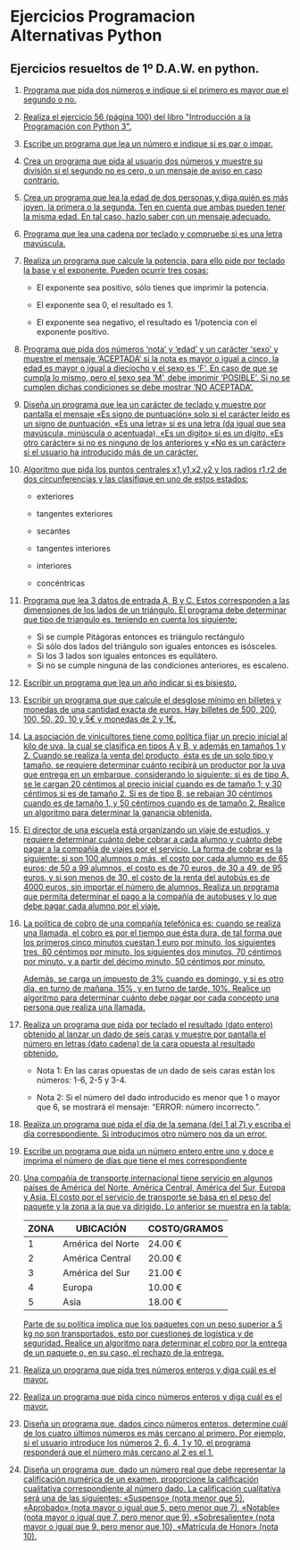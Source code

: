 # Ejercicios Programacion Alternativas Python

## Ejercicios resueltos de 1º D.A.W. en python.

1. [Programa que pida dos números e indique si el primero es mayor que el segundo o no.](./1.py)

2. [Realiza el ejercicio 56 (página 100) del libro "Introducción a la Programación con Python 3".](./2.txt)

3. [Escribe un programa que lea un número e indique si es par o impar.](./3.py)

4. [Crea un programa que pida al usuario dos números y muestre su división si el segundo no es cero, o un mensaje de aviso en caso contrario.](./4.py)

5. [Crea un programa que lea la edad de dos personas y diga quién es más joven, la primera o la segunda. Ten en cuenta que ambas pueden tener la misma edad. En tal caso, hazlo saber con un mensaje adecuado.](./5.py)

6. [Programa que lea una cadena por teclado y compruebe si es una letra mayúscula.](./6.py)

7. [Realiza un programa que calcule la potencia, para ello pide por teclado la base y el exponente. Pueden ocurrir tres cosas:](./7.py)

    * El exponente sea positivo, sólo tienes que imprimir la potencia.

    * El exponente sea 0, el resultado es 1.

    * El exponente sea negativo, el resultado es 1/potencia con el exponente positivo.

8. [Programa que pida dos números ‘nota’ y ‘edad’ y un carácter ‘sexo’ y muestre el mensaje ‘ACEPTADA’ si la nota es mayor o igual a cinco, la edad es mayor o igual a dieciocho y el sexo es ‘F’. En caso de que se cumpla lo mismo, pero el sexo sea ‘M’, debe imprimir ‘POSIBLE’. Si no se cumplen dichas condiciones se debe mostrar ‘NO ACEPTADA’.](./8.py)

9. [Diseña un programa que lea un carácter de teclado y muestre por pantalla el mensaje «Es signo de puntuación» solo si el carácter leído es un signo de puntuación, «Es una letra» si es una letra (da igual que sea mayúscula, minúscula o acentuada), «Es un dígito» si es un dígito, «Es otro carácter» si no es ninguno de los anteriores y «No es un carácter» si el usuario ha introducido más de un carácter.](./9.py)

10. [Algoritmo que pida los puntos centrales x1,y1,x2,y2 y los radios r1,r2 de dos circunferencias y las clasifique en uno de estos estados:](./10.py)

    * exteriores

    * tangentes exteriores

    * secantes

    * tangentes interiores

    * interiores

    * concéntricas

11. [Programa que lea 3 datos de entrada A, B y C. Estos corresponden a las dimensiones de los lados de un triángulo. El programa debe determinar que tipo de triangulo es, teniendo en cuenta los siguiente:](./11.py)

    - Si se cumple Pitágoras entonces es triángulo rectángulo
    - Si sólo dos lados del triángulo son iguales entonces es isósceles.
    - Si los 3 lados son iguales entonces es equilátero.
    - Si no se cumple ninguna de las condiciones anteriores, es escaleno.

12. [Escribir un programa que lea un año indicar si es bisiesto.](./12.py)

13. [Escribir un programa que que calcule el desglose mínimo en billetes y monedas de una cantidad exacta de euros. Hay billetes de 500, 200, 100, 50, 20, 10 y 5€ y monedas de 2 y 1€.](./13.py)

14. [La asociación de vinicultores tiene como política fijar un precio inicial al kilo de uva, la cual se clasifica en tipos A y B, y además en tamaños 1 y 2. Cuando se realiza la venta del producto, ésta es de un solo tipo y tamaño, se requiere determinar cuánto recibirá un productor por la uva que entrega en un embarque, considerando lo siguiente: si es de tipo A, se le cargan 20 céntimos al precio inicial cuando es de tamaño 1; y 30 céntimos si es de tamaño 2. Si es de tipo B, se rebajan 30 céntimos cuando es de tamaño 1, y 50 céntimos cuando es de tamaño 2. Realice un algoritmo para determinar la ganancia obtenida.](./14.py)

15. [El director de una escuela está organizando un viaje de estudios, y requiere determinar cuánto debe cobrar a cada alumno y cuánto debe pagar a la compañía de viajes por el servicio. La forma de cobrar es la siguiente: si son 100 alumnos o más, el costo por cada alumno es de 65 euros; de 50 a 99 alumnos, el costo es de 70 euros, de 30 a 49, de 95 euros, y si son menos de 30, el costo de la renta del autobús es de 4000 euros, sin importar el número de alumnos. Realiza un programa que permita determinar el pago a la compañía de autobuses y lo que debe pagar cada alumno por el viaje.](./15.py)

16. [La política de cobro de una compañía telefónica es: cuando se realiza una llamada, el cobro es por el tiempo que ésta dura, de tal forma que los primeros cinco minutos cuestan 1 euro por minuto, los siguientes tres, 80 céntimos por minuto, los siguientes dos minutos, 70 céntimos por minuto, y a partir del décimo minuto, 50 céntimos por minuto.](./16.py)

    [Además, se carga un impuesto de 3% cuando es domingo, y si es otro día, en turno de mañana, 15%, y en turno de tarde, 10%. Realice un algoritmo para determinar cuánto debe pagar por cada concepto una persona que realiza una llamada.](./16.py)

17. [Realiza un programa que pida por teclado el resultado (dato entero) obtenido al lanzar un dado de seis caras y muestre por pantalla el número en letras (dato cadena) de la cara opuesta al resultado obtenido.](./17.py)

    - Nota 1: En las caras opuestas de un dado de seis caras están los números: 1-6, 2-5 y 3-4.

    - Nota 2: Si el número del dado introducido es menor que 1 o mayor que 6, se mostrará el mensaje: “ERROR: número incorrecto.”.

18. [Realiza un programa que pida el día de la semana (del 1 al 7) y escriba el día correspondiente. Si introducimos otro número nos da un error.](./18.py)

19. [Escribe un programa que pida un número entero entre uno y doce e imprima el número de días que tiene el mes correspondiente](./19.py)

20. [Una compañía de transporte internacional tiene servicio en algunos países de América del Norte, América Central, América del Sur, Europa y Asia. El costo por el servicio de transporte se basa en el peso del paquete y la zona a la que va dirigido. Lo anterior se muestra en la tabla:](./20.py)

    | ZONA | UBICACIÓN         | COSTO/GRAMOS |
    |------|-------------------|--------------|
    | 1    | América del Norte | 24.00 €      |
    | 2    | América Central   | 20.00 €      |
    | 3    | América del Sur   | 21.00 €      |
    | 4    | Europa            | 10.00 €      |
    | 5    | Asia              | 18.00 €      |

    [Parte de su política implica que los paquetes con un peso superior a 5 kg no son transportados, esto por cuestiones de logística y de seguridad. 
    Realice un algoritmo para determinar el cobro por la entrega de un paquete o, en su caso, el rechazo de la entrega.](./20.py)

1. [Realiza un programa que pida tres números enteros y diga cuál es el mayor.](./21.py)

1. [Realiza un programa que pida cinco números enteros y diga cuál es el mayor.](./22.py)

1. [Diseña un programa que, dados cinco números enteros, determine cuál de los cuatro últimos números es más cercano al primero. Por ejemplo, si el usuario introduce los números 2, 6, 4, 1 y 10, el programa responderá que el número más cercano al 2 es el 1.](./23.py)

1. [Diseña un programa que, dado un número real que debe representar la calificación numérica de un examen, proporcione la calificación cualitativa correspondiente al número dado. La calificación cualitativa será una de las siguientes: «Suspenso» (nota menor que 5), «Aprobado» (nota mayor o igual que 5, pero menor que 7), «Notable» (nota mayor o igual que 7, pero menor que 9), «Sobresaliente» (nota mayor o igual que 9, pero menor que 10), «Matrícula de Honor» (nota 10).](./24.py)